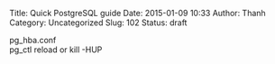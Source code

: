 Title: Quick PostgreSQL guide
Date: 2015-01-09 10:33
Author: Thanh
Category: Uncategorized
Slug: 102
Status: draft

pg\_hba.conf  
pg\_ctl reload or kill -HUP
